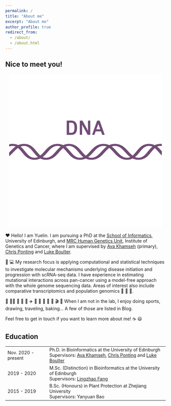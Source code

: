 ```yaml
---
permalink: /
title: "About me"
excerpt: "About me"
author_profile: true
redirect_from: 
  - /about/
  - /about.html
---
```

## Nice to meet you!
<p align="center">
   <img src="../images/Central_dogma.gif" />
</p>

❤️ Hello! I am Yuelin. I am pursuing a PhD at the [School of Informatics](https://www.ed.ac.uk/informatics), University of Edinburgh, and [MRC Human Genetics Unit](https://www.ed.ac.uk/mrc-human-genetics-unit), Institute of Genetics and Cancer, where I am supervised by [Ava Khamseh](https://edbiomed.ai/people/) (primary), [Chris Ponting](https://www.ed.ac.uk/profile/chris-ponting) and [Luke Boulter](https://www.ed.ac.uk/profile/luke-boulter). 

🧬 💻 My research focus is applying computational and statistical techniques to investigate molecular mechanisms underlying disease initiation and progression with scRNA-seq data. I have experience in estimating mutational interactions across pan-cancer using a model-free approach with the whole genome sequencing data. Areas of interest also include comparative transcriptomics and population genomics 👫 🐂 🐖. 

🏓 🏃‍♀️ 🎵 🎤 🎨 ✈️ 🦋 🥖 🎲 📸 📖 🎬 🍿 When I am not in the lab, I enjoy doing sports, drawing, traveling, baking... A few of those are listed in Blog.

Feel free to get in touch if you want to learn more about me! ☕️ 😃

## Education
<table><tbody>
  <tr>
    <td>Nov. 2020 - present</td>
    <td>
      Ph.D. in Bioinformatics at the University of Edinburgh<br>
      Supervisors: <a href="https://edbiomed.ai/people/" target="_blank">Ava Khamseh</a>, <a href="https://www.ed.ac.uk/profile/chris-ponting" target="_blank">Chris Ponting</a> and <a href="https://www.ed.ac.uk/profile/luke-boulter" target="_blank">Luke Boulter</a>
    </td>
  </tr>
  <tr>
    <td>2019 - 2020</td>
    <td>
      M.Sc. (Distinction) in Bioinformatics at the University of Edinburgh<br>
      Supervisors: <a href="https://scholar.google.com/citations?user=cgcFdCkAAAAJ&hl=en">Lingzhao Fang</a>
    </td>
  </tr>
  <tr>
    <td>2015 - 2019</td>
    <td>
      B.Sc. (Honours) in Plant Protection at Zhejiang University<br>
      Supervisors: Yanyuan Bao
      </td>
  </tr>
</tbody>
</table>




